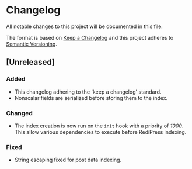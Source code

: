 # Changelog
All notable changes to this project will be documented in this file.

The format is based on [Keep a Changelog](http://keepachangelog.com/en/1.0.0/)
and this project adheres to [Semantic Versioning](http://semver.org/spec/v2.0.0.html).

## [Unreleased]

### Added

- This changelog adhering to the 'keep a changelog' standard.
- Nonscalar fields are serialized before storing them to the index.

### Changed

- The index creation is now run on the `init` hook with a priority of *1000*. This allow various dependencies to execute before RediPress indexing.

### Fixed

- String escaping fixed for post data indexing.
